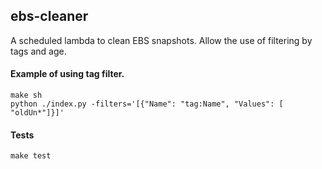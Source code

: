 ## ebs-cleaner

A scheduled lambda to clean EBS snapshots.
Allow the use of filtering by tags and age.



#### Example of using tag filter.
```
make sh
python ./index.py -filters='[{"Name": "tag:Name", "Values": [ "oldUn*"]}]'
```

#### Tests
```
make test
```
